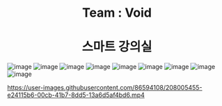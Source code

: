 <h1 align= 'center' ,  fontsize='100px',font-weight= 'bold' , color='blue'}}>Team : Void </h1>
<h1 align= 'center' ,  fontsize='100px',font-weight= 'bold' , color='blue'}}>스마트 강의실</h1>

![image](https://user-images.githubusercontent.com/86594108/207942738-f1d48956-4626-4358-bf1f-f9e1443ccfc7.png)
![image](https://user-images.githubusercontent.com/86594108/207942757-15549e11-dc76-48ed-906a-ce053b386ea1.png)
![image](https://user-images.githubusercontent.com/86594108/207942772-b410e388-d764-4669-8a41-8c443ad530ec.png)
![image](https://user-images.githubusercontent.com/86594108/207942779-1c96990c-be76-4805-9a4c-d4a26653267d.png)
![image](https://user-images.githubusercontent.com/86594108/207942787-c9abd0a8-63c9-424d-88cf-040aa915b061.png)
![image](https://user-images.githubusercontent.com/86594108/207942796-a878f991-df69-404e-a08c-d9926cc57773.png)
![image](https://user-images.githubusercontent.com/86594108/207942807-109bdb6f-53bc-4ce3-b847-3685daa53c5b.png)
![image](https://user-images.githubusercontent.com/86594108/207942813-b3d416b6-014d-44fe-99a3-ef3abfffdf92.png)
![image](https://user-images.githubusercontent.com/86594108/207942819-d68cee47-6f86-4d12-bc38-2a6d48f3d104.png)


https://user-images.githubusercontent.com/86594108/208005455-e24115b6-00cb-41b7-8dd5-13a6d5af4bd6.mp4


